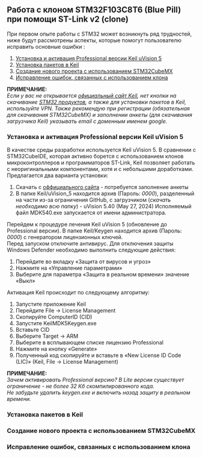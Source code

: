 ## Работа с клоном STM32F103C8T6 (Blue Pill) при помощи ST-Link v2 (clone)

При первом опыте работы с STM32 может возникнуть ряд трудностей, ниже будут рассмотрены аспекты, которые помогут пользователю исправить основные ошибки :
1. [Установка и активация Professional версии Keil uVision 5](#установка-и-активация-professional-версии-keil-uvision-5)
2. [Установка пакетов в Keil](#установка-пакетов-в-keil)
3. [Создание нового проекта с использованием STM32CubeMX](#создание-нового-проекта-с-использованием-stm32cubemx)
4. [Исправление ошибок, связанных с использованием клона](#исправление-ошибок-связанных-с-использованием-клона)

**ПРИМЕЧАНИЕ:**  
*Если у вас не открывается [официальный сайт Keil](https://www.keil.com/), нет кнопки на скачивание [STM32 продуктов](https://www.st.com/content/st_com/en.html), а также для установки пакетов в Keil, используйте VPN. Также рекомендую при регистрации (обязательная для скачивания STM32CubeMX) и заполнении анкеты (для скачивания загрузчика Keil) указывать email с доменным именем google.*

### Установка и активация Professional версии Keil uVision 5
В качестве среды разработки используется Keil uVision 5. В сравнении с STM32CubeIDE, которая активно борется с использованием клонов микроконтроллеров и программаторов ST-Link, Keil позволяет работать с неоригинальными компонентами, хотя и с небольшими доработками.  
Предлагается два варианта установки:
1. Скачать с [оффициального сайта](https://www.keil.com/demo/eval/arm.htm) - потребуется заполнение анкеты
2. В папке Keil/uVision_5 находится архив (Пароль: *0000*), разделенный на части из-за ограничения GitHub, с загрузчиком (*скачать необходимо всю папку*) - uVision 5.40 (May 27, 2024)
Исполняемый файл MDK540.exe запускается от имени администратора.

Перейдем к процедуре лечения Keil uVision 5 (обновление до Professional версии). В папке Keil/Keygen находится архив (Пароль: *0000*) с генератором лицензионных ключей.  
Перед запуском отключите антивирус. Для отключения защиты Windows Defender необходимо выполнить следующие действия:
1. Перейдите во вкладку «Защита от вирусов и угроз»
2. Нажмите на «Управление параметрами»
3. Выберите для параметра «Защита в реальном времени» значение «Выкл»

Активация Keil происходит по следующему алгоритму:
1. Запустите приложение Keil
2. Перейдите File -> License Management
3. Скопируйте ComputerID (CID)
4. Запустите KeilMDK5Keygen.exe
5. Вставьте CID
6. Выберите Target -> ARM
7. Выберите в всплывающем списке лицензию Professional
8. Нажмите на кнопку «Generate»
9. Полученный код скопируйте и вставьте в «New License ID Code (LIC)» (Keil, File -> License Management)

**ПРИМЕЧАНИЕ:**  
*Зачем активировать Professional версию? В Lite версии существует ограничение - не более 32 Кб скомпилированного кода.  
Не забудьте удалить keygen.exe и включить назад защиту в реальном времени.*

### Установка пакетов в Keil

### Создание нового проекта с использованием STM32CubeMX

### Исправление ошибок, связанных с использованием клона
